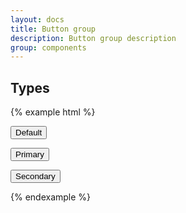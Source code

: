 ```yaml
---
layout: docs
title: Button group
description: Button group description
group: components
---
```


## Types ##
{% example html %}
<div class="{{ site.css_prefix }}-button-group" role="group">
   <button type="button" class="{{ site.css_prefix }}-button">Default</button>

   <button type="button" class="{{ site.css_prefix }}-button {{ site.css_prefix }}-button--primary">Primary</button>

   <button type="button" class="{{ site.css_prefix }}-button {{ site.css_prefix }}-button--danger">Secondary</button>
</div>

{% endexample %}
